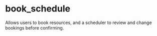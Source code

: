 # book_schedule
 Allows users to book resources, and a scheduler to review and change bookings before confirming.
